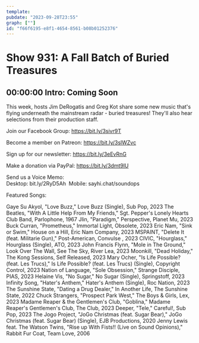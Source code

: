 ```yaml
---
template: 
pubdate: "2023-09-28T23:55"
graph: [""]
id: "f66f6195-e8f1-4654-8561-b08b01252376"
---
```






# Show 931: A Fall Batch of Buried Treasures



## 00:00:00 Intro: Coming Soon

This week, hosts Jim DeRogatis and Greg Kot share some new music that's flying underneath the mainstream radar - buried treasures! They'll also hear selections from their production staff.

Join our Facebook Group: https://bit.ly/3sivr9T

Become a member on Patreon: https://bit.ly/3slWZvc

Sign up for our newsletter: https://bit.ly/3eEvRnG

Make a donation via PayPal: https://bit.ly/3dmt9lU

Send us a Voice Memo: Desktop: bit.ly/2RyD5Ah  Mobile: sayhi.chat/soundops



Featured Songs:

Gaye Su Akyol, "Love Buzz," Love Buzz (Single), Sub Pop, 2023
The Beatles, "With A Little Help From My Friends," Sgt. Pepper's Lonely Hearts Club Band, Parlophone, 1967
Jlin, "Paradigm," Perspective, Planet Mu, 2023
Buck Curran, "Prometheus," Immortal Light, Obsolete, 2023
Eric Nam, "Sink or Swim," House on a Hill, Eric Nam Company, 2023
MSPAINT, "Delete It (feat. Militarie Gun)," Post-American, Convulse , 2023
CIVIC, "Hourglass," Hourglass (Single), ATO, 2023
John Francis Flynn, "Mole in The Ground," Look Over The Wall, See The Sky, River Lea, 2023
Moonkill, "Dead Holiday," The Kong Sessions, Self Released, 2023
Mary Ocher, "Is Life Possible? (feat. Les Trucs)," Is Life Possible? (feat. Les Trucs) (Single), Copyright Control, 2023
Nation of Language, "Sole Obsession," Strange Disciple, PIAS, 2023
Helaine Vis, "No Sugar," No Sugar (Single), Springstoff, 2023
Infinity Song, "Hater's Anthem," Hater's Anthem (Single), Roc Nation, 2023
The Sunshine State, "Dating a Drug Dealer," In Another Life, The Sunshine State, 2022
Chuck Strangers, "Prospect Park West," The Boys & Girls, Lex, 2023
Madame Reaper & the Gentlemen's Club, "Goblina," Madame Reaper's Gentlemen's Club, The Club, 2023
Deeper, "Tele," Careful!, Sub Pop, 2023
The Jogo Project, "JoGo Christmas (feat. Sugar Bear)," JoGo Christmas (feat. Sugar Bear) (Single), EJB Productions, 2020
Jenny Lewis feat. The Watson Twins, "Rise up With Fists!! (Live on Sound Opinions)," Rabbit Fur Coat, Team Love, 2006